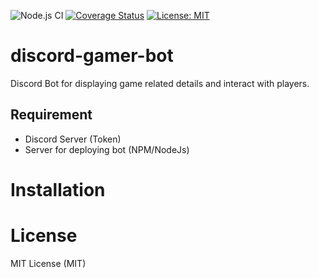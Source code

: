 ![Node.js CI](https://github.com/truongvinht/discord-gamer-bot/workflows/Node.js%20CI/badge.svg)
[![Coverage Status](https://coveralls.io/repos/github/truongvinht/discord-gamer-bot/badge.svg?branch=master)](https://coveralls.io/github/truongvinht/discord-gamer-bot?branch=master)
[![License: MIT](https://img.shields.io/badge/License-MIT-yellow.svg)](https://opensource.org/licenses/MIT)

# discord-gamer-bot
Discord Bot for displaying game related details and interact with players.

## Requirement
- Discord Server (Token)
- Server for deploying bot (NPM/NodeJs)

# Installation

# License
MIT License (MIT)